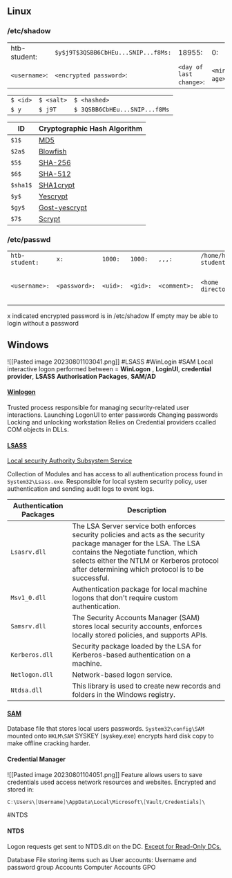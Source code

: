 ## Linux 
### /etc/shadow
|   |   |   |   |   |   |   |   |   |
|---|---|---|---|---|---|---|---|---|
|htb-student:|`$y$j9T$3QSBB6CbHEu...SNIP...f8Ms:`|18955:|0:|99999:|7:|:|:|:|
|`<username>`:|`<encrypted password>`:|`<day of last change>`:|`<min age>`:|`<max age>`:|`<warning period>`:|`<inactivity period>`:|`<expiration date>`:|`<reserved field>`|

|   |   |   |
|---|---|---|
|`$ <id>`|`$ <salt>`|`$ <hashed>`|
|`$ y`|`$ j9T`|`$ 3QSBB6CbHEu...SNIP...f8Ms`|

|**ID**|**Cryptographic Hash Algorithm**|
|---|---|
|`$1$`|[MD5](https://en.wikipedia.org/wiki/MD5)|
|`$2a$`|[Blowfish](https://en.wikipedia.org/wiki/Blowfish_(cipher))|
|`$5$`|[SHA-256](https://en.wikipedia.org/wiki/SHA-2)|
|`$6$`|[SHA-512](https://en.wikipedia.org/wiki/SHA-2)|
|`$sha1$`|[SHA1crypt](https://en.wikipedia.org/wiki/SHA-1)|
|`$y$`|[Yescrypt](https://github.com/openwall/yescrypt)|
|`$gy$`|[Gost-yescrypt](https://www.openwall.com/lists/yescrypt/2019/06/30/1)|
|`$7$`|[Scrypt](https://en.wikipedia.org/wiki/Scrypt)|

### /etc/passwd

|   |   |   |   |   |   |   |
|---|---|---|---|---|---|---|
|`htb-student:`|`x:`|`1000:`|`1000:`|`,,,:`|`/home/htb-student:`|`/bin/bash`|
|`<username>:`|`<password>:`|`<uid>:`|`<gid>:`|`<comment>:`|`<home directory>:`|`<cmd executed after logging in>`|

x indicated encrypted password is in /etc/shadow
If empty may be able to login without a password
## Windows 
![[Pasted image 20230801103041.png]]
#LSASS #WinLogin #SAM
Local interactive logon performed between = **WinLogon** , **LoginUI**, **credential provider**, **LSASS**
**Authorisation Packages**, **SAM/AD** 

#### [Winlogon](https://www.microsoftpressstore.com/articles/article.aspx?p=2228450&seqNum=8)
Trusted process responsible for managing security-related user interactions.
	Launching LogonUI to enter passwords
	Changing passwords 
	Locking and unlocking workstation
Relies on Credential providers ccalled COM objects in DLLs.

#### [LSASS](https://en.wikipedia.org/wiki/Local_Security_Authority_Subsystem_Service)

[Local security Authority Subsystem Service](<https://learn.microsoft.com/en-us/previous-versions/windows/it-pro/windows-2000-server/cc961760(v=technet.10)?redirectedfrom=MSDN>)

Collection of Modules and has access to all authentication process found in `System32\Lsass.exe`.
Responsible for local system security policy, user authentication and sending audit logs to event logs. 

|**Authentication Packages**|**Description**|
|---|---|
|`Lsasrv.dll`|The LSA Server service both enforces security policies and acts as the security package manager for the LSA. The LSA contains the Negotiate function, which selects either the NTLM or Kerberos protocol after determining which protocol is to be successful.|
|`Msv1_0.dll`|Authentication package for local machine logons that don't require custom authentication.|
|`Samsrv.dll`|The Security Accounts Manager (SAM) stores local security accounts, enforces locally stored policies, and supports APIs.|
|`Kerberos.dll`|Security package loaded by the LSA for Kerberos-based authentication on a machine.|
|`Netlogon.dll`|Network-based logon service.|
|`Ntdsa.dll`|This library is used to create new records and folders in the Windows registry.|



#### [SAM](<https://learn.microsoft.com/en-us/previous-versions/windows/it-pro/windows-server-2003/cc756748(v=ws.10)?redirectedfrom=MSDN>)
Database file that stores local users passwords. 
`System32\config\SAM` mounted onto `HKLM\SAM`
SYSKEY (syskey.exe) encrypts hard disk copy to make offline cracking harder.

#### Credential Manager
![[Pasted image 20230801104051.png]]
Feature allows users to save credentials used access network resources and websites. 
Encrypted and stored in:
```powershell
C:\Users\[Username]\AppData\Local\Microsoft\[Vault/Credentials]\
```
#NTDS
#### NTDS
Logon requests get sent to NTDS.dit on the DC. [Except for Read-Only DCs.](https://learn.microsoft.com/en-us/windows/win32/ad/rodc-and-active-directory-schema)

Database File storing items such as
User accounts: Username and password 
group Accounts 
Computer Accounts 
GPO 
